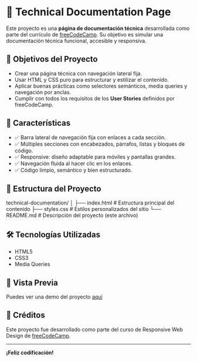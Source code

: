 # 📘 Technical Documentation Page

Este proyecto es una **página de documentación técnica** desarrollada como parte del currículo de [freeCodeCamp](https://www.freecodecamp.org/). Su objetivo es simular una documentación técnica funcional, accesible y responsiva.

## 🚀 Objetivos del Proyecto

- Crear una página técnica con navegación lateral fija.
- Usar HTML y CSS puro para estructurar y estilizar el contenido.
- Aplicar buenas prácticas como selectores semánticos, media queries y navegación por anclas.
- Cumplir con todos los requisitos de los **User Stories** definidos por freeCodeCamp.

## 🧩 Características

- ✅ Barra lateral de navegación fija con enlaces a cada sección.
- ✅ Múltiples secciones con encabezados, párrafos, listas y bloques de código.
- ✅ Responsive: diseño adaptable para móviles y pantallas grandes.
- ✅ Navegación fluida al hacer clic en los enlaces.
- ✅ Código limpio, semántico y bien estructurado.

## 📁 Estructura del Proyecto

technical-documentation/
│
├── index.html # Estructura principal del contenido
├── styles.css # Estilos personalizados del sitio
└── README.md # Descripción del proyecto (este archivo)


## 🛠️ Tecnologías Utilizadas

- HTML5
- CSS3
- Media Queries

## 📸 Vista Previa

Puedes ver una demo del proyecto [aquí](https://your-username.github.io/technical-documentation) 

## 📝 Créditos

Este proyecto fue desarrollado como parte del curso de Responsive Web Design de [freeCodeCamp](https://www.freecodecamp.org/).

---

**¡Feliz codificación!**
